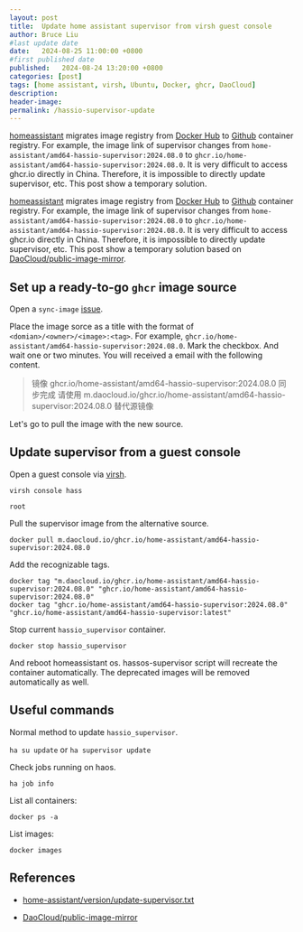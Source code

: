 ```yaml
---
layout: post
title:  Update home assistant supervisor from virsh guest console
author: Bruce Liu
#last update date
date:   2024-08-25 11:00:00 +0800
#first published date
published:   2024-08-24 13:20:00 +0800
categories: [post]
tags: [home assistant, virsh, Ubuntu, Docker, ghcr, DaoCloud]
description: 
header-image: 
permalink: /hassio-supervisor-update
---
```


[homeassistant] migrates image registry from [Docker Hub] to [Github] container registry. For example, the image link of supervisor changes from `home-assistant/amd64-hassio-supervisor:2024.08.0` to `ghcr.io/home-assistant/amd64-hassio-supervisor:2024.08.0`. It is very difficult to access ghcr.io directly in China. Therefore, it is impossible to directly update supervisor, etc. This post show a temporary solution.

<!--the above is the excerpt-->
<!--more-->
<!--the following is the text-->

[homeassistant] migrates image registry from [Docker Hub] to [Github] container registry. For example, the image link of supervisor changes from `home-assistant/amd64-hassio-supervisor:2024.08.0` to `ghcr.io/home-assistant/amd64-hassio-supervisor:2024.08.0`. It is very difficult to access ghcr.io directly in China. Therefore, it is impossible to directly update supervisor, etc. This post show a temporary solution based on [DaoCloud/public-image-mirror].

## Set up a ready-to-go `ghcr` image source

Open a `sync-image` [issue](https://github.com/DaoCloud/public-image-mirror/issues/new?labels=sync+image&template=sync-image.yml).

Place the image sorce as a title with the format of `<domian>/<owner>/<image>:<tag>`. For example, `ghcr.io/home-assistant/amd64-hassio-supervisor:2024.08.0`. Mark the checkbox. And wait one or two minutes. You will received a email with the following content.

> 镜像 ghcr.io/home-assistant/amd64-hassio-supervisor:2024.08.0 同步完成
> 请使用 m.daocloud.io/ghcr.io/home-assistant/amd64-hassio-supervisor:2024.08.0 替代源镜像

Let's go to pull the image with the new source.

## Update supervisor from a guest console

Open a guest console via [virsh].

`virsh console hass`

`root`

Pull the supervisor image from the alternative source.

`docker pull m.daocloud.io/ghcr.io/home-assistant/amd64-hassio-supervisor:2024.08.0`

Add the recognizable tags.

```
docker tag "m.daocloud.io/ghcr.io/home-assistant/amd64-hassio-supervisor:2024.08.0" "ghcr.io/home-assistant/amd64-hassio-supervisor:2024.08.0"
docker tag "ghcr.io/home-assistant/amd64-hassio-supervisor:2024.08.0" "ghcr.io/home-assistant/amd64-hassio-supervisor:latest"
```

Stop current `hassio_supervisor` container.

`docker stop hassio_supervisor`

And reboot homeassistant os. hassos-supervisor script will recreate the container automatically. The deprecated images will be removed automatically as well.

## Useful commands

Normal method to update `hassio_supervisor`.

`ha su update` or `ha supervisor update`

Check jobs running on haos.

`ha job info`

List all containers:

`docker ps -a`

List images:

`docker images`

## References

- [home-assistant/version/update-supervisor.txt](https://github.com/home-assistant/version/blob/83f290b0a3d39a58efc26b1a452d31cc538abfba/update-supervisor.txt)

- [DaoCloud/public-image-mirror]

<!--links-->
[homeassistant]: https://www.home-assistant.io
[Github]: https://github.com
[Docker Hub]: https://hub.docker.com
[DaoCloud/public-image-mirror]: https://github.com/DaoCloud/public-image-mirror
[virsh]: https://libvirt.org/manpages/virsh.html

